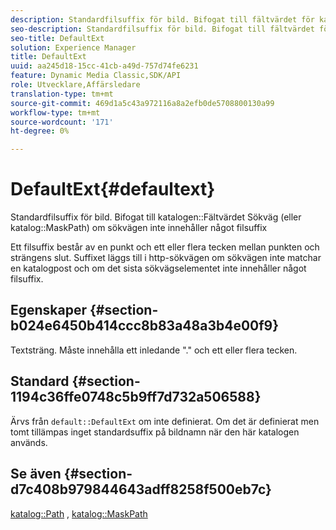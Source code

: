 ```yaml
---
description: Standardfilsuffix för bild. Bifogat till fältvärdet för katalogsökvägen (eller katalogsökvägen MaskPath) om sökvägen inte innehåller något filsuffix
seo-description: Standardfilsuffix för bild. Bifogat till fältvärdet för katalogsökvägen (eller katalogsökvägen MaskPath) om sökvägen inte innehåller något filsuffix
seo-title: DefaultExt
solution: Experience Manager
title: DefaultExt
uuid: aa245d18-15cc-41cb-a49d-757d74fe6231
feature: Dynamic Media Classic,SDK/API
role: Utvecklare,Affärsledare
translation-type: tm+mt
source-git-commit: 469d1a5c43a972116a8a2efb0de5708800130a99
workflow-type: tm+mt
source-wordcount: '171'
ht-degree: 0%

---
```



# DefaultExt{#defaultext}

Standardfilsuffix för bild. Bifogat till katalogen::Fältvärdet Sökväg (eller katalog::MaskPath) om sökvägen inte innehåller något filsuffix

Ett filsuffix består av en punkt och ett eller flera tecken mellan punkten och strängens slut. Suffixet läggs till i http-sökvägen om sökvägen inte matchar en katalogpost och om det sista sökvägselementet inte innehåller något filsuffix.

## Egenskaper {#section-b024e6450b414ccc8b83a48a3b4e00f9}

Textsträng. Måste innehålla ett inledande &quot;.&quot; och ett eller flera tecken.

## Standard {#section-1194c36ffe0748c5b9ff7d732a506588}

Ärvs från `default::DefaultExt` om inte definierat. Om det är definierat men tomt tillämpas inget standardsuffix på bildnamn när den här katalogen används.

## Se även {#section-d7c408b979844643adff8258f500eb7c}

[katalog::Path](/help/aem-is-ir-api/is-api/image-catalog/image-serving-api-ref/c-image-catalog-reference/c-image-svg-data-reference/c-image-data-reference/r-path-cat.md) ,  [katalog::MaskPath](/help/aem-is-ir-api/is-api/image-catalog/image-serving-api-ref/c-image-catalog-reference/c-image-svg-data-reference/c-image-data-reference/r-maskpath-cat.md)
